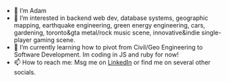 - 👋 I’m Adam
- 👀 I’m interested in backend web dev, database systems, geographic mapping, earthquake engineering, green energy engineering, cars, gardening, toronto&gta metal/rock music scene, innovative&indie single-player gaming scene.
- 🌱 I’m currently learning how to pivot from Civil/Geo Engineering to Software Development. Im coding in JS and ruby for now!
- 📫 How to reach me: Msg me on [LinkedIn](https://www.linkedin.com/in/adam-duyv/) or find me on several other socials.
<!--- - 💞️ I’m looking to collaborate on open source projects ---> 

<!---
A-DUYVESTYN/A-DUYVESTYN is a ✨ special ✨ repository because its `README.md` (this file) appears on your GitHub profile.
You can click the Preview link to take a look at your changes.
---> 
